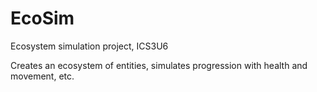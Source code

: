 # EcoSim
Ecosystem simulation project, ICS3U6

Creates an ecosystem of entities, simulates progression with health and movement, etc.
